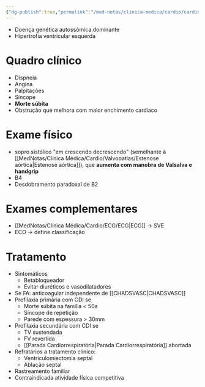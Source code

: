 ```yaml
---
{"dg-publish":true,"permalink":"/med-notas/clinica-medica/cardio/cardiomiopatias/cardiomiopatia-hipertrofica/","tags":["review"]}
---
```


- Doença genética autossômica dominante
- Hipertrofia ventricular esquerda

# Quadro clínico
- Dispneia
- Angina
- Palpitações
- Síncope
- **Morte súbita**
- Obstrução que melhora com maior enchimento cardíaco

# Exame físico
- sopro sistólico "em crescendo decrescendo" (semelhante à [[MedNotas/Clínica Médica/Cardio/Valvopatias/Estenose aórtica\|Estenose aórtica]]), que **aumenta com manobra de Valsalva e handgrip**
- B4
- Desdobramento paradoxal de B2

# Exames complementares
- [[MedNotas/Clínica Médica/Cardio/ECG/ECG\|ECG]] -> SVE
- ECO -> define classificação 

# Tratamento
- Sintomáticos
	- Betabloqueador
	- Evitar diuréticos e vasodilatadores
- Se FA: anticoagular independente de [[CHADSVASC\|CHADSVASC]]
- Profilaxia primária com CDI se 
	- Morte súbita na família < 50a
	- Síncope de repetição
	- Parede com espessura > 30mm
- Profilaxia secundária com CDI se
	- TV sustendada
	- FV revertida
	- [[Parada Cardiorrespiratória\|Parada Cardiorrespiratória]] abortada
- Refratários a tratamento clinico:
	- Ventriculomiectomia septal
	- Ablação septal
- Rastreamento familiar
- Contraindicada atividade física competitiva
